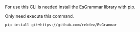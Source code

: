 For use this CLI is needed install the EsGrammar library with pip.

Only need execute this command.
```console
pip install git+https://github.com/rekdev/EsGrammar
```